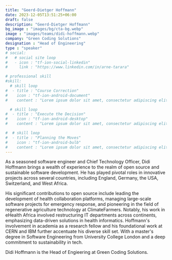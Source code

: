 ```yaml
---
title: "Geerd-Dietger Hoffmann"
date: 2023-12-05T13:51:25+06:00
draft: false
description: "Geerd-Dietger Hoffmann"
bg_image : "images/bg/cta-bg.webp"
image : "images/teams/didi-hoffmann.webp"
company: "Green Coding Solutions"
designation : "Head of Engineering"
type : "speaker"
# social:
#   # social site loop
#   - icon : "tf-ion-social-linkedin"
#     link : "https://www.linkedin.com/in/arne-tarara"

# professional skill
#skill:
  # skill loop
#  - title : "Course Correction"
#    icon : "tf-ion-android-document"
#    content : "Lorem ipsum dolor sit amet, consectetur adipiscing elit. Morbi hendrerit elit turpis, a porttitor tellus sollicitudin at."

  # skill loop
#  - title : "Execute the Decision"
#    icon : "tf-ion-android-desktop"
#    content : "Lorem ipsum dolor sit amet, consectetur adipiscing elit. Morbi hendrerit elit turpis, a porttitor tellus sollicitudin at."

#  # skill loop
#  - title : "Planning the Moves"
#    icon : "tf-ion-android-bulb"
#    content : "Lorem ipsum dolor sit amet, consectetur adipiscing elit. Morbi hendrerit elit #turpis, a porttitor tellus sollicitudin at."
---
```


As a seasoned software engineer and Chief Technology Officer, Didi Hoffmann brings a wealth of experience to the realm of open source and sustainable software development. He has played pivotal roles in innovative projects across several countries, including England, Germany, the USA, Switzerland, and West Africa.

His significant contributions to open source include leading the development of health collaboration platforms, managing large-scale software projects for emergency response, and pioneering in the field of regenerative agriculture technology at ClimateFarmers. Notably, his work in eHealth Africa involved restructuring IT departments across continents, emphasizing data-driven solutions in health informatics. Hoffmann's involvement in academia as a research fellow and his foundational work at CERN and IBM further accentuate his diverse skill set. With a master's degree in Software Engineering from University College London and a deep commitment to sustainability in tech.

Didi Hoffmann is the Head of Engieering at Green Coding Solutions.
